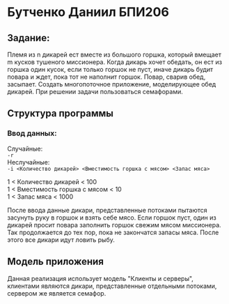 # Бутченко Даниил БПИ206

## Задание:
Племя из n дикарей ест вместе из большого горшка,
который вмещает m кусков тушеного миссионера. Когда дикарь хочет
обедать, он ест из горшка один кусок, если только горшок не пуст, иначе
дикарь будит повара и ждет, пока тот не наполнит горшок. Повар, сварив
обед, засыпает. Создать многопоточное приложение, моделирующее обед
дикарей. При решении задачи пользоваться семафорами.

## Структура программы
### Ввод данных:
Случайные:    
```-r```  
Неслучайные:    
```-i <Количество дикарей> <Вместимость горшка с мясом> <Запас мяса>```

1 < Количество дикарей < 100  
1 < Вместимость горшка с мясом < 10  
1 < Запас мяса < 1000 

После ввода данные дикари, представленные потоками пытаются засунуть руку в горшок и взять себе мясо. Eсли горшок пуст,
один из дикарей просит повара заполнить горшок свежим мясом миссионера. Так продолжается до тех пор, 
пока не закончатся запасы мяса. После этого все дикари идут ловить рыбу.

## Модель приложения
Данная реализация использует модель "Клиенты и серверы", клиентами являются дикари, представленные отдельными 
потоками, сервером же является семафор.
